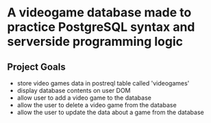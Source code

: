 # A videogame database made to practice PostgreSQL syntax and serverside programming logic

## Project Goals
- store video games data in postreql table called 'videogames'
- display database contents on user DOM
- allow user to add a video game to the database
- allow the user to delete a video game from the database
- allow the user to update the data about a game from the database
